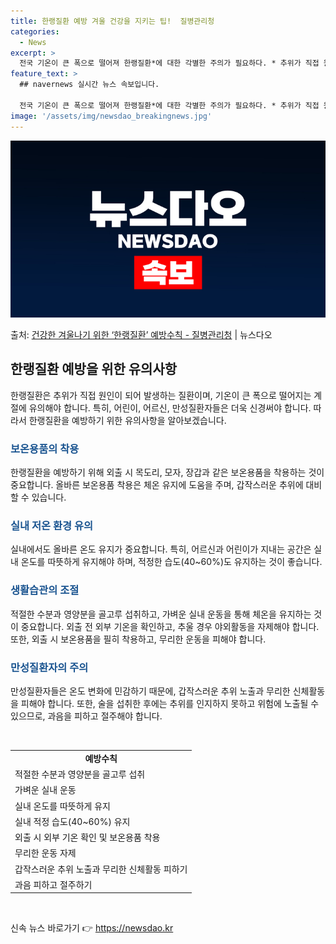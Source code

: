 ```yaml
---
title: 한랭질환 예방 겨울 건강을 지키는 팁!  질병관리청
categories:
  - News
excerpt: >
  전국 기온이 큰 폭으로 떨어져 한랭질환*에 대한 각별한 주의가 필요하다. * 추위가 직접 원인이 되어 인체에…
feature_text: >
  ## navernews 실시간 뉴스 속보입니다.

  전국 기온이 큰 폭으로 떨어져 한랭질환*에 대한 각별한 주의가 필요하다. * 추위가 직접 원인이 되어 인체에…
image: '/assets/img/newsdao_breakingnews.jpg'
---
```


![뉴스다오 속보](/assets/img/newsdao_breakingnews.jpg)

<p>출처: <a href="https://newsdao.kr/2820" rel="dofollow">건강한 겨울나기 위한 ‘한랭질환’ 예방수칙 - 질병관리청</a> | 뉴스다오</p>

<h2 data-ke-size="size26">한랭질환 예방을 위한 유의사항</h2>
<p data-ke-size="size16">한랭질환은 추위가 직접 원인이 되어 발생하는 질환이며, 기온이 큰 폭으로 떨어지는 계절에 유의해야 합니다. 특히, 어린이, 어르신, 만성질환자들은 더욱 신경써야 합니다. 따라서 한랭질환을 예방하기 위한 유의사항을 알아보겠습니다.</p>

<h3><b><span style="color: #1a5490;">보온용품의 착용</span></b></h3>
<p data-ke-size="size16">한랭질환을 예방하기 위해 외출 시 목도리, 모자, 장갑과 같은 보온용품을 착용하는 것이 중요합니다. 올바른 보온용품 착용은 체온 유지에 도움을 주며, 갑작스러운 추위에 대비할 수 있습니다.</p>

<h3><b><span style="color: #1a5490;">실내 저온 환경 유의</span></b></h3>
<p data-ke-size="size16">실내에서도 올바른 온도 유지가 중요합니다. 특히, 어르신과 어린이가 지내는 공간은 실내 온도를 따뜻하게 유지해야 하며, 적정한 습도(40~60%)도 유지하는 것이 좋습니다.</p>

<h3><b><span style="color: #1a5490;">생활습관의 조절</span></b></h3>
<p data-ke-size="size16">적절한 수분과 영양분을 골고루 섭취하고, 가벼운 실내 운동을 통해 체온을 유지하는 것이 중요합니다. 외출 전 외부 기온을 확인하고, 추울 경우 야외활동을 자제해야 합니다. 또한, 외출 시 보온용품을 필히 착용하고, 무리한 운동을 피해야 합니다.</p>

<h3><b><span style="color: #1a5490;">만성질환자의 주의</span></b></h3>
<p data-ke-size="size16">만성질환자들은 온도 변화에 민감하기 때문에, 갑작스러운 추위 노출과 무리한 신체활동을 피해야 합니다. 또한, 술을 섭취한 후에는 추위를 인지하지 못하고 위험에 노출될 수 있으므로, 과음을 피하고 절주해야 합니다.</p>

<p data-ke-size="size16">&nbsp;</p>
<table>
	<tbody>
		<tr>
			<td style="text-align: center; height: 17px;"><b>예방수칙</b></td>
		</tr>
		<tr>
			<td style="text-align: left; height: 17px;">적절한 수분과 영양분을 골고루 섭취</td>
		</tr>
		<tr>
			<td style="text-align: left; height: 17px;">가벼운 실내 운동</td>
		</tr>
		<tr>
			<td style="text-align: left; height: 17px;">실내 온도를 따뜻하게 유지</td>
		</tr>
		<tr>
			<td style="text-align: left; height: 17px;">실내 적정 습도(40~60%) 유지</td>
		</tr>
		<tr>
			<td style="text-align: left; height: 17px;">외출 시 외부 기온 확인 및 보온용품 착용</td>
		</tr>
		<tr>
			<td style="text-align: left; height: 17px;">무리한 운동 자제</td>
		</tr>
		<tr>
			<td style="text-align: left; height: 17px;">갑작스러운 추위 노출과 무리한 신체활동 피하기</td>
		</tr>
		<tr>
			<td style="text-align: left; height: 17px;">과음 피하고 절주하기</td>
		</tr>
	</tbody>
</table>
<p data-ke-size="size16">&nbsp;</p> 

신속 뉴스 바로가기 👉 <a href="https://newsdao.kr" rel="dofollow">https://newsdao.kr</a>


